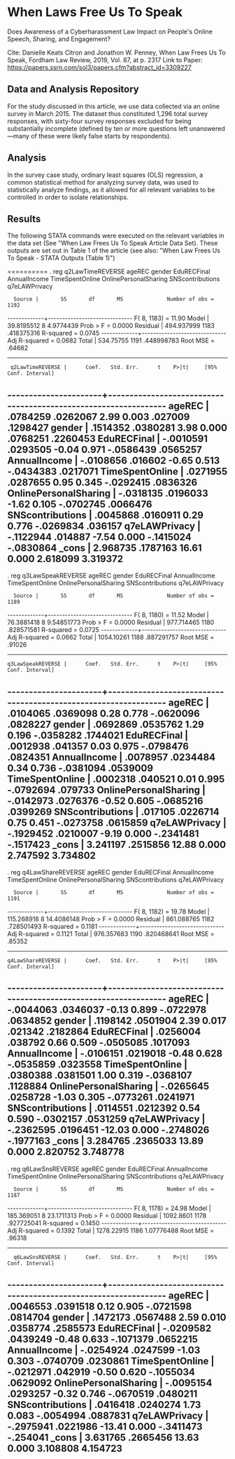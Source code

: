 # When Laws Free Us To Speak 

Does Awareness of a Cyberharassment Law Impact on People's Online Speech, Sharing, and Engagement?

Cite: Danielle Keats Citron and Jonathon W. Penney, When Law Frees Us To Speak, Fordham Law Review, 2019, Vol. 87, at p. 2317
Link to Paper: https://papers.ssrn.com/sol3/papers.cfm?abstract_id=3309227

## Data and Analysis Repository 

For the study discussed in this article, we use data collected via an online survey in March 2015. The dataset thus constituted 1,296 total survey responses, with sixty-four survey responses excluded for being substantially incomplete (defined by ten or more questions left unanswered—many of these were likely false starts by respondents). 

## Analysis
In the survey case study, ordinary least squares (OLS) regression, a common statistical method for analyzing survey data, was used to statistically analyze findings, as it allowed for all relevant variables to be controlled in order to isolate relationships. 

## Results
The following STATA commands were executed on the relevant variables in the data set (See "When Law Frees Us To Speak Article Data Set). These outputs are set out in Table 1 of the article (see also: "When Law Frees Us To Speak - STATA Outputs (Table 1)") 

==========
. reg q2LawTimeREVERSE ageREC gender EduRECFinal AnnualIncome TimeSpentOnline OnlinePersonalSharing SNScontributions q7eLAWPrivacy

      Source |       SS       df       MS              Number of obs =    1192
-------------+------------------------------           F(  8,  1183) =   11.90
       Model |  39.8195512     8   4.9774439           Prob > F      =  0.0000
    Residual |  494.937999  1183  .418375316           R-squared     =  0.0745
-------------+------------------------------           Adj R-squared =  0.0682
       Total |   534.75755  1191  .448998783           Root MSE      =  .64682

---------------------------------------------------------------------------------------
     q2LawTimeREVERSE |      Coef.   Std. Err.      t    P>|t|     [95% Conf. Interval]
----------------------+----------------------------------------------------------------
               ageREC |   .0784259   .0262067     2.99   0.003      .027009    .1298427
               gender |   .1514352   .0380281     3.98   0.000     .0768251    .2260453
          EduRECFinal |  -.0010591   .0293505    -0.04   0.971    -.0586439    .0565257
         AnnualIncome |  -.0108656    .016602    -0.65   0.513    -.0434383    .0217071
      TimeSpentOnline |   .0271955   .0287655     0.95   0.345    -.0292415    .0836326
OnlinePersonalSharing |  -.0318135   .0196033    -1.62   0.105    -.0702745    .0066476
     SNScontributions |   .0045868   .0160911     0.29   0.776    -.0269834     .036157
        q7eLAWPrivacy |  -.1122944    .014887    -7.54   0.000    -.1415024   -.0830864
                _cons |   2.968735   .1787163    16.61   0.000     2.618099    3.319372
---------------------------------------------------------------------------------------


. reg q3LawSpeakREVERSE ageREC gender EduRECFinal AnnualIncome TimeSpentOnline OnlinePersonalSharing SNScontributions q7eLAWPrivacy

      Source |       SS       df       MS              Number of obs =    1189
-------------+------------------------------           F(  8,  1180) =   11.52
       Model |  76.3881418     8  9.54851773           Prob > F      =  0.0000
    Residual |  977.714465  1180  .828571581           R-squared     =  0.0725
-------------+------------------------------           Adj R-squared =  0.0662
       Total |  1054.10261  1188  .887291757           Root MSE      =  .91026

---------------------------------------------------------------------------------------
    q3LawSpeakREVERSE |      Coef.   Std. Err.      t    P>|t|     [95% Conf. Interval]
----------------------+----------------------------------------------------------------
               ageREC |   .0104065   .0369098     0.28   0.778    -.0620096    .0828227
               gender |   .0692869   .0535762     1.29   0.196    -.0358282    .1744021
          EduRECFinal |   .0012938    .041357     0.03   0.975    -.0798476    .0824351
         AnnualIncome |   .0078957   .0234484     0.34   0.736    -.0381094    .0539009
      TimeSpentOnline |   .0002318    .040521     0.01   0.995    -.0792694     .079733
OnlinePersonalSharing |  -.0142973   .0276376    -0.52   0.605    -.0685216    .0399269
     SNScontributions |    .017105   .0226714     0.75   0.451    -.0273758    .0615859
        q7eLAWPrivacy |  -.1929452   .0210007    -9.19   0.000    -.2341481   -.1517423
                _cons |   3.241197   .2515856    12.88   0.000     2.747592    3.734802
---------------------------------------------------------------------------------------

. reg q4LawShareREVERSE ageREC gender EduRECFinal AnnualIncome TimeSpentOnline OnlinePersonalSharing SNScontributions q7eLAWPrivacy

      Source |       SS       df       MS              Number of obs =    1191
-------------+------------------------------           F(  8,  1182) =   19.78
       Model |  115.268918     8  14.4086148           Prob > F      =  0.0000
    Residual |  861.088765  1182  .728501493           R-squared     =  0.1181
-------------+------------------------------           Adj R-squared =  0.1121
       Total |  976.357683  1190  .820468641           Root MSE      =  .85352

---------------------------------------------------------------------------------------
    q4LawShareREVERSE |      Coef.   Std. Err.      t    P>|t|     [95% Conf. Interval]
----------------------+----------------------------------------------------------------
               ageREC |  -.0044063   .0346037    -0.13   0.899    -.0722978    .0634852
               gender |   .1198142   .0501904     2.39   0.017      .021342    .2182864
          EduRECFinal |   .0256004    .038792     0.66   0.509    -.0505085    .1017093
         AnnualIncome |  -.0106151   .0219018    -0.48   0.628    -.0535859    .0323558
      TimeSpentOnline |   .0380388   .0381501     1.00   0.319    -.0368107    .1128884
OnlinePersonalSharing |  -.0265645   .0258728    -1.03   0.305    -.0773261    .0241971
     SNScontributions |   .0114551   .0212392     0.54   0.590    -.0302157    .0531259
        q7eLAWPrivacy |  -.2362595   .0196451   -12.03   0.000    -.2748026   -.1977163
                _cons |   3.284765   .2365033    13.89   0.000     2.820752    3.748778
---------------------------------------------------------------------------------------


. reg q6LawSnsREVERSE ageREC gender EduRECFinal AnnualIncome TimeSpentOnline OnlinePersonalSharing SNScontributions q7eLAWPrivacy

      Source |       SS       df       MS              Number of obs =    1187
-------------+------------------------------           F(  8,  1178) =   24.98
       Model |  185.369051     8  23.1711313           Prob > F      =  0.0000
    Residual |   1092.8601  1178  .927725041           R-squared     =  0.1450
-------------+------------------------------           Adj R-squared =  0.1392
       Total |  1278.22915  1186  1.07776488           Root MSE      =  .96318

---------------------------------------------------------------------------------------
      q6LawSnsREVERSE |      Coef.   Std. Err.      t    P>|t|     [95% Conf. Interval]
----------------------+----------------------------------------------------------------
               ageREC |   .0046553   .0391518     0.12   0.905    -.0721598    .0814704
               gender |   .1472173   .0567488     2.59   0.010     .0358774    .2585573
          EduRECFinal |  -.0209582   .0439249    -0.48   0.633    -.1071379    .0652215
         AnnualIncome |  -.0254924   .0247599    -1.03   0.303    -.0740709    .0230861
      TimeSpentOnline |  -.0212971    .042919    -0.50   0.620    -.1055034    .0629092
OnlinePersonalSharing |  -.0095154   .0293257    -0.32   0.746    -.0670519    .0480211
     SNScontributions |   .0416418   .0240274     1.73   0.083    -.0054994    .0887831
        q7eLAWPrivacy |  -.2975941   .0221986   -13.41   0.000    -.3411473    -.254041
                _cons |   3.631765   .2665456    13.63   0.000     3.108808    4.154723
---------------------------------------------------------------------------------------

